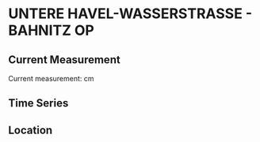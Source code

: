 # UNTERE HAVEL-WASSERSTRASSE - BAHNITZ OP

## Current Measurement

Current measurement: <Value topic="rivers/pegel-online/UHW/BAHNITZ OP/measurementValue"/> cm

## Time Series

<TimeSeries topic="rivers/pegel-online/UHW/BAHNITZ OP/measurementValue" period="week" />

## Location

<WorldMap>
  <Marker lat="52.501355601411184" lon="12.41871181181939" labelTopic="rivers/pegel-online/UHW/BAHNITZ OP" />
</WorldMap>
